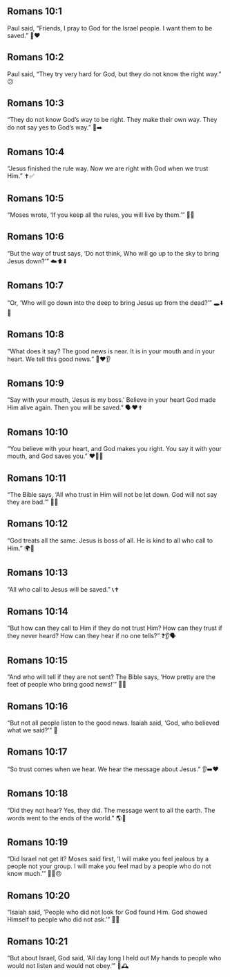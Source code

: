 ## Romans 10:1
Paul said, “Friends, I pray to God for the Israel people. I want them to be saved.” 🙏❤️
## Romans 10:2
Paul said, “They try very hard for God, but they do not know the right way.” 😕
## Romans 10:3
“They do not know God’s way to be right. They make their own way. They do not say yes to God’s way.” 🚫➡️
## Romans 10:4
“Jesus finished the rule way. Now we are right with God when we trust Him.” ✝️✅
## Romans 10:5
“Moses wrote, ‘If you keep all the rules, you will live by them.’” 📜📘
## Romans 10:6
“But the way of trust says, ‘Do not think, Who will go up to the sky to bring Jesus down?’” ☁️⬆️⬇️
## Romans 10:7
“Or, ‘Who will go down into the deep to bring Jesus up from the dead?’” 🕳️⬇️🌅
## Romans 10:8
“What does it say? The good news is near. It is in your mouth and in your heart. We tell this good news.” 👄❤️👂
## Romans 10:9
“Say with your mouth, ‘Jesus is my boss.’ Believe in your heart God made Him alive again. Then you will be saved.” 🗣️❤️✝️
## Romans 10:10
“You believe with your heart, and God makes you right. You say it with your mouth, and God saves you.” ❤️👄🙏
## Romans 10:11
“The Bible says, ‘All who trust in Him will not be let down. God will not say they are bad.’” 📖😊
## Romans 10:12
“God treats all the same. Jesus is boss of all. He is kind to all who call to Him.” 🌍🤝
## Romans 10:13
“All who call to Jesus will be saved.” 📞✝️
## Romans 10:14
“But how can they call to Him if they do not trust Him? How can they trust if they never heard? How can they hear if no one tells?” ❓👂🗣️
## Romans 10:15
“And who will tell if they are not sent? The Bible says, ‘How pretty are the feet of people who bring good news!’” 👣💌
## Romans 10:16
“But not all people listen to the good news. Isaiah said, ‘God, who believed what we said?’” 🙉
## Romans 10:17
“So trust comes when we hear. We hear the message about Jesus.” 👂➡️❤️
## Romans 10:18
“Did they not hear? Yes, they did. The message went to all the earth. The words went to the ends of the world.” 🌎📣
## Romans 10:19
“Did Israel not get it? Moses said first, ‘I will make you feel jealous by a people not your group. I will make you feel mad by a people who do not know much.’” 😮‍💨😠
## Romans 10:20
“Isaiah said, ‘People who did not look for God found Him. God showed Himself to people who did not ask.’” 👀✨
## Romans 10:21
“But about Israel, God said, ‘All day long I held out My hands to people who would not listen and would not obey.’” 🤲🕰️
